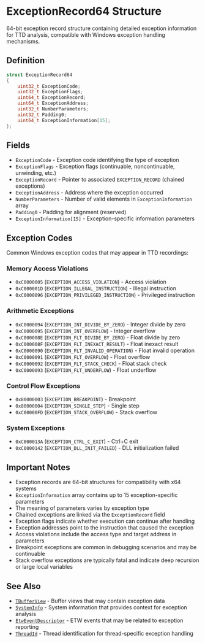 # ExceptionRecord64 Structure

64-bit exception record structure containing detailed exception information for TTD analysis, compatible with Windows exception handling mechanisms.

## Definition

```cpp
struct ExceptionRecord64
{
    uint32_t ExceptionCode;
    uint32_t ExceptionFlags;
    uint64_t ExceptionRecord;
    uint64_t ExceptionAddress;
    uint32_t NumberParameters;
    uint32_t Padding0;
    uint64_t ExceptionInformation[15];
};
```

## Fields

- `ExceptionCode` - Exception code identifying the type of exception
- `ExceptionFlags` - Exception flags (continuable, noncontinuable, unwinding, etc.)
- `ExceptionRecord` - Pointer to associated `EXCEPTION_RECORD` (chained exceptions)
- `ExceptionAddress` - Address where the exception occurred
- `NumberParameters` - Number of valid elements in `ExceptionInformation` array
- `Padding0` - Padding for alignment (reserved)
- `ExceptionInformation[15]` - Exception-specific information parameters

## Exception Codes

Common Windows exception codes that may appear in TTD recordings:

### Memory Access Violations
- `0xC0000005` (`EXCEPTION_ACCESS_VIOLATION`) - Access violation
- `0xC000001D` (`EXCEPTION_ILLEGAL_INSTRUCTION`) - Illegal instruction
- `0xC0000096` (`EXCEPTION_PRIVILEGED_INSTRUCTION`) - Privileged instruction

### Arithmetic Exceptions
- `0xC0000094` (`EXCEPTION_INT_DIVIDE_BY_ZERO`) - Integer divide by zero
- `0xC0000095` (`EXCEPTION_INT_OVERFLOW`) - Integer overflow
- `0xC000008E` (`EXCEPTION_FLT_DIVIDE_BY_ZERO`) - Float divide by zero
- `0xC000008F` (`EXCEPTION_FLT_INEXACT_RESULT`) - Float inexact result
- `0xC0000090` (`EXCEPTION_FLT_INVALID_OPERATION`) - Float invalid operation
- `0xC0000091` (`EXCEPTION_FLT_OVERFLOW`) - Float overflow
- `0xC0000092` (`EXCEPTION_FLT_STACK_CHECK`) - Float stack check
- `0xC0000093` (`EXCEPTION_FLT_UNDERFLOW`) - Float underflow

### Control Flow Exceptions
- `0x80000003` (`EXCEPTION_BREAKPOINT`) - Breakpoint
- `0x80000004` (`EXCEPTION_SINGLE_STEP`) - Single step
- `0xC00000FD` (`EXCEPTION_STACK_OVERFLOW`) - Stack overflow

### System Exceptions
- `0xC000013A` (`EXCEPTION_CTRL_C_EXIT`) - Ctrl+C exit
- `0xC0000142` (`EXCEPTION_DLL_INIT_FAILED`) - DLL initialization failed

## Important Notes

- Exception records are 64-bit structures for compatibility with x64 systems
- `ExceptionInformation` array contains up to 15 exception-specific parameters
- The meaning of parameters varies by exception type
- Chained exceptions are linked via the `ExceptionRecord` field
- Exception flags indicate whether execution can continue after handling
- Exception addresses point to the instruction that caused the exception
- Access violations include the access type and target address in parameters
- Breakpoint exceptions are common in debugging scenarios and may be continuable
- Stack overflow exceptions are typically fatal and indicate deep recursion or large local variables

## See Also

- [`TBufferView`](template-TBufferView.md) - Buffer views that may contain exception data
- [`SystemInfo`](struct-SystemInfo.md) - System information that provides context for exception analysis
- [`EtwEventDescriptor`](struct-EtwEventDescriptor.md) - ETW events that may be related to exception reporting
- [`ThreadId`](enum-ThreadId.md) - Thread identification for thread-specific exception handling
